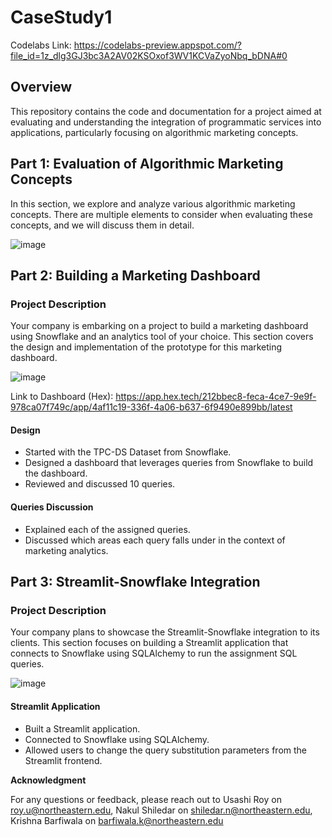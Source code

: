 # CaseStudy1
Codelabs Link: https://codelabs-preview.appspot.com/?file_id=1z_dlg3GJ3bc3A2AV02KSOxof3WV1KCVaZyoNbq_bDNA#0

## Overview

This repository contains the code and documentation for a project aimed at evaluating and understanding the integration of programmatic services into applications, particularly focusing on algorithmic marketing concepts.

## Part 1: Evaluation of Algorithmic Marketing Concepts

In this section, we explore and analyze various algorithmic marketing concepts. There are multiple elements to consider when evaluating these concepts, and we will discuss them in detail.

![image](https://github.com/AlgoDM-Fall2023-Team11/CaseStudy1/assets/69983754/3f30235d-6a3d-4252-8fb3-824bb4d5a38f)

## Part 2: Building a Marketing Dashboard

### Project Description

Your company is embarking on a project to build a marketing dashboard using Snowflake and an analytics tool of your choice. This section covers the design and implementation of the prototype for this marketing dashboard.

![image](https://github.com/AlgoDM-Fall2023-Team11/CaseStudy1/assets/69983754/5fd7a479-24bc-4093-84ea-cd9b528d0c64)

Link to Dashboard (Hex): https://app.hex.tech/212bbec8-feca-4ce7-9e9f-978ca07f749c/app/4af11c19-336f-4a06-b637-6f9490e899bb/latest

#### Design

- Started with the TPC-DS Dataset from Snowflake.
- Designed a dashboard that leverages queries from Snowflake to build the dashboard.
- Reviewed and discussed 10 queries.

#### Queries Discussion

- Explained each of the assigned queries.
- Discussed which areas each query falls under in the context of marketing analytics.

## Part 3: Streamlit-Snowflake Integration

### Project Description

Your company plans to showcase the Streamlit-Snowflake integration to its clients. This section focuses on building a Streamlit application that connects to Snowflake using SQLAlchemy to run the assignment SQL queries.

![image](https://github.com/AlgoDM-Fall2023-Team11/CaseStudy1/assets/69983754/93a952a7-da2b-4a07-8046-63828fac9313)

#### Streamlit Application

- Built a Streamlit application.
- Connected to Snowflake using SQLAlchemy.
- Allowed users to change the query substitution parameters from the Streamlit frontend.


**Acknowledgment** 

For any questions or feedback, please reach out to Usashi Roy on roy.u@northeastern.edu, Nakul Shiledar on shiledar.n@northeastern.edu, Krishna Barfiwala on barfiwala.k@northeastern.edu
